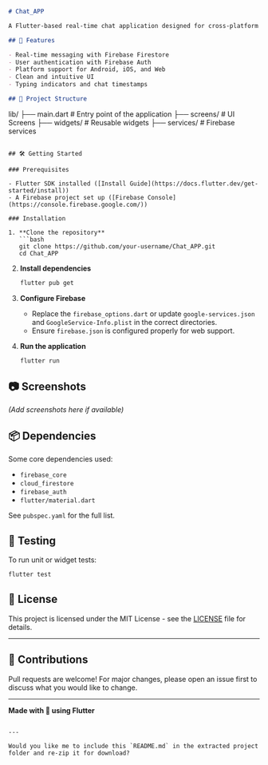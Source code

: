 ```markdown
# Chat_APP

A Flutter-based real-time chat application designed for cross-platform messaging using Firebase as the backend.

## 🚀 Features

- Real-time messaging with Firebase Firestore
- User authentication with Firebase Auth
- Platform support for Android, iOS, and Web
- Clean and intuitive UI
- Typing indicators and chat timestamps

## 📁 Project Structure

```
lib/
├── main.dart         # Entry point of the application
├── screens/          # UI Screens
├── widgets/          # Reusable widgets
├── services/         # Firebase services
```

## 🛠️ Getting Started

### Prerequisites

- Flutter SDK installed ([Install Guide](https://docs.flutter.dev/get-started/install))
- A Firebase project set up ([Firebase Console](https://console.firebase.google.com/))

### Installation

1. **Clone the repository**
   ```bash
   git clone https://github.com/your-username/Chat_APP.git
   cd Chat_APP
   ```

2. **Install dependencies**
   ```bash
   flutter pub get
   ```

3. **Configure Firebase**

   - Replace the `firebase_options.dart` or update `google-services.json` and `GoogleService-Info.plist` in the correct directories.
   - Ensure `firebase.json` is configured properly for web support.

4. **Run the application**
   ```bash
   flutter run
   ```

## 📷 Screenshots

*(Add screenshots here if available)*

## 📦 Dependencies

Some core dependencies used:

- `firebase_core`
- `cloud_firestore`
- `firebase_auth`
- `flutter/material.dart`

See `pubspec.yaml` for the full list.

## 🧪 Testing

To run unit or widget tests:

```bash
flutter test
```

## 📄 License

This project is licensed under the MIT License - see the [LICENSE](LICENSE) file for details.

---

## 🙌 Contributions

Pull requests are welcome! For major changes, please open an issue first to discuss what you would like to change.

---

**Made with 💙 using Flutter**
```

---

Would you like me to include this `README.md` in the extracted project folder and re-zip it for download?
